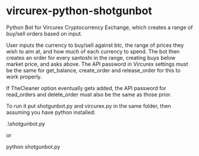 vircurex-python-shotgunbot
==========================

Python Bot for Vircurex Cryptocurrency Exchange, which creates a range of buy/sell orders based on input.

User inputs the currency to buy/sell against btc, the range of prices they wish to aim at, and how much of each currency to spend. The bot then creates an order for every santoshi in the range, creating buys below market price, and asks above. The API password in Vircurex settings must be the same for get_balance, create_order and release_order for this to work properly.

If TheCleaner option eventually gets added, the API password for read_orders and delete_order must also be the same as those prior.

To run it put shotgunbot.py and vircurex.py in the same folder, then assuming you have python installed:

.\shotgunbot.py

or

python shotgunbot.py
